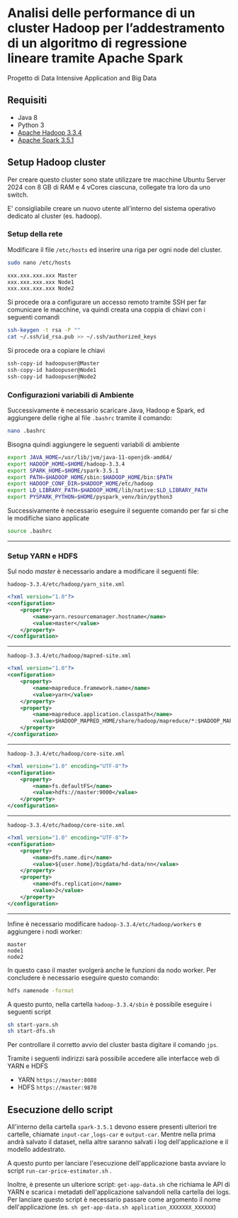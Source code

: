# Analisi delle performance di un cluster Hadoop per l’addestramento di un algoritmo di regressione lineare tramite Apache Spark
Progetto di Data Intensive Application and Big Data

## Requisiti
- Java 8 
- Python 3
- [Apache Hadoop 3.3.4](https://hadoop.apache.org/docs/r3.3.4/)
- [Apache Spark 3.5.1](https://spark.apache.org/releases/spark-release-3-5-1.html)

## Setup Hadoop cluster
Per creare questo cluster sono state utilizzare tre macchine Ubuntu Server 2024 con 8 GB di RAM e 4 vCores ciascuna, collegate tra loro da uno switch.

E' consigliabile creare un nuovo utente all'interno del sistema operativo dedicato al cluster (es. hadoop).

### Setup della rete
Modificare il file  ```/etc/hosts``` ed inserire una riga per ogni node del cluster.
```bash
sudo nano /etc/hosts
```
```bash
xxx.xxx.xxx.xxx Master
xxx.xxx.xxx.xxx Node1
xxx.xxx.xxx.xxx Node2
```
Si procede ora a configurare un accesso remoto tramite SSH per far comunicare le macchine, va quindi creata una coppia di chiavi con i seguenti comandi
```bash
ssh-keygen -t rsa -P ""
cat ~/.ssh/id_rsa.pub >> ~/.ssh/authorized_keys
```
Si procede ora a copiare le chiavi
```bash
ssh-copy-id hadoopuser@Master
ssh-copy-id hadoopuser@Node1
ssh-copy-id hadoopuser@Node2
```

### Configurazioni variabili di Ambiente
Successivamente è necessario scaricare Java, Hadoop e Spark, ed aggiungere delle righe al file ```.bashrc``` tramite il comando:
```bash
nano .bashrc
```
Bisogna quindi aggiungere le seguenti variabili di ambiente
```bash
export JAVA_HOME=/usr/lib/jvm/java-11-openjdk-amd64/
export HADOOP_HOME=$HOME/hadoop-3.3.4
export SPARK_HOME=$HOME/spark-3.5.1
export PATH=$HADOOP_HOME/sbin:$HADOOP_HOME/bin:$PATH
export HADOOP_CONF_DIR=$HADOOP_HOME/etc/hadoop
export LD_LIBRARY_PATH=$HADOOP_HOME/lib/native:$LD_LIBRARY_PATH
export PYSPARK_PYTHON=$HOME/pyspark_venv/bin/python3
```
Successivamente è necessario eseguire il seguente comando per far si che le modifiche siano applicate
```bash
source .bashrc
```

---
### Setup YARN e HDFS
Sul nodo *master* è necessario andare a modificare il seguenti file:

```hadoop-3.3.4/etc/hadoop/yarn_site.xml``` 
```xml
<?xml version="1.0"?>
<configuration>
    <property>
        <name>yarn.resourcemanager.hostname</name>
        <value>master</value>
    </property>
</configuration>
```
---
```hadoop-3.3.4/etc/hadoop/mapred-site.xml``` 

```xml
<?xml version="1.0"?>
<configuration>
    <property>
        <name>mapreduce.framework.name</name>
        <value>yarn</value>
    </property>
    <property>
        <name>mapreduce.application.classpath</name>
        <value>$HADOOP_MAPRED_HOME/share/hadoop/mapreduce/*:$HADOOP_MAPRED_HOME/share/hadoop/mapreduce/lib/*</value>
    </property>
</configuration>
```
---
```hadoop-3.3.4/etc/hadoop/core-site.xml``` 

```xml
<?xml version="1.0" encoding="UTF-8"?>
<configuration>
    <property>
        <name>fs.defaultFS</name>
        <value>hdfs://master:9000</value>
    </property>
</configuration>
```
---
```hadoop-3.3.4/etc/hadoop/core-site.xml``` 

```xml
<?xml version="1.0" encoding="UTF-8"?>
<configuration>
    <property>
        <name>dfs.name.dir</name>
        <value>${user.home}/bigdata/hd-data/nn</value>
    </property>
    <property>
        <name>dfs.replication</name>
        <value>2</value>
    </property>
</configuration>
```
---
Infine è necessario modificare  ```hadoop-3.3.4/etc/hadoop/workers``` e aggiungere i nodi worker:

```text
master
node1
node2
```
In questo caso il master svolgerà anche le funzioni da nodo worker.
Per concludere è necessario eseguire questo comando:
```bash
hdfs namenode -format
```
A questo punto, nella cartella ```hadoop-3.3.4/sbin``` è possibile eseguire i seguenti script
```bash
sh start-yarn.sh
sh start-dfs.sh
```
Per controllare il corretto avvio del cluster basta digitare il  comando ``` jps ```.

Tramite i seguenti indirizzi sarà possibile accedere alle interfacce web di YARN e HDFS

 -  YARN ```https://master:8088```
 - HDFS  ```https://master:9870``` 


## Esecuzione dello script
All'interno della cartella ```spark-3.5.1``` devono essere presenti ulteriori tre cartelle, chiamate `input-car` ,`logs-car` e `output-car`. Mentre nella prima andrà salvato il dataset, nella altre saranno salvati i log dell'applicazione e il modello addestrato.

A questo punto per lanciare l'esecuzione dell'applicazione basta avviare lo script  ```run-car-price-estimator.sh``` .

Inoltre, è presente un ulteriore script: `get-app-data.sh` che richiama le API di YARN e scarica i metadati dell'applicazione salvandoli nella cartella dei logs.
Per lanciare questo script è necessario passare come argomento il nome dell'applicazione (es. `sh get-app-data.sh application_XXXXXXX_XXXXXX`)
